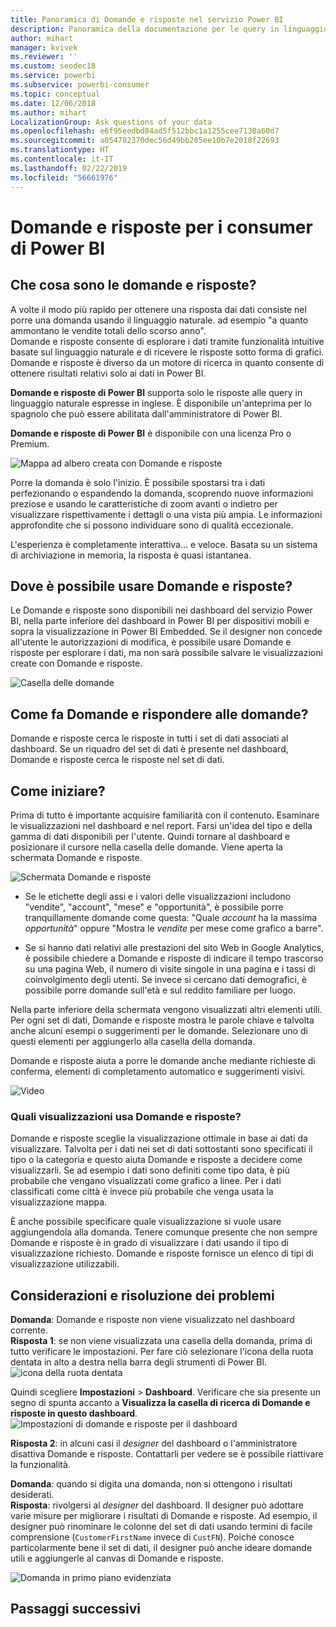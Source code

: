 ```yaml
---
title: Panoramica di Domande e risposte nel servizio Power BI
description: Panoramica della documentazione per le query in linguaggio naturale Domande e risposte di Power BI.
author: mihart
manager: kvivek
ms.reviewer: ''
ms.custom: seodec18
ms.service: powerbi
ms.subservice: powerbi-consumer
ms.topic: conceptual
ms.date: 12/06/2018
ms.author: mihart
LocalizationGroup: Ask questions of your data
ms.openlocfilehash: e6f95eedbd84ad5f512bbc1a1255cee7130a60d7
ms.sourcegitcommit: a054782370dec56d49bb205ee10b7e2018f22693
ms.translationtype: HT
ms.contentlocale: it-IT
ms.lasthandoff: 02/22/2019
ms.locfileid: "56661976"
---
```

# <a name="qa-for-power-bi-consumers"></a>Domande e risposte per i **consumer** di Power BI
## <a name="what-is-qa"></a>Che cosa sono le domande e risposte?
A volte il modo più rapido per ottenere una risposta dai dati consiste nel porre una domanda usando il linguaggio naturale. ad esempio "a quanto ammontano le vendite totali dello scorso anno".  
Domande e risposte consente di esplorare i dati tramite funzionalità intuitive basate sul linguaggio naturale e di ricevere le risposte sotto forma di grafici. Domande e risposte è diverso da un motore di ricerca in quanto consente di ottenere risultati relativi solo ai dati in Power BI.

**Domande e risposte di Power BI** supporta solo le risposte alle query in linguaggio naturale espresse in inglese. È disponibile un'anteprima per lo spagnolo che può essere abilitata dall'amministratore di Power BI.

**Domande e risposte di Power BI** è disponibile con una licenza Pro o Premium. 
>

![Mappa ad albero creata con Domande e risposte](media/end-user-q-and-a/power-bi-qna.png)

Porre la domanda è solo l'inizio.  È possibile spostarsi tra i dati perfezionando o espandendo la domanda, scoprendo nuove informazioni preziose e usando le caratteristiche di zoom avanti o indietro per visualizzare rispettivamente i dettagli o una vista più ampia. Le informazioni approfondite che si possono individuare sono di qualità eccezionale.

L'esperienza è completamente interattiva... e veloce. Basata su un sistema di archiviazione in memoria, la risposta è quasi istantanea.

## <a name="where-can-i-use-qa"></a>Dove è possibile usare Domande e risposte?
Le Domande e risposte sono disponibili nei dashboard del servizio Power BI, nella parte inferiore del dashboard in Power BI per dispositivi mobili e sopra la visualizzazione in Power BI Embedded. Se il designer non concede all'utente le autorizzazioni di modifica, è possibile usare Domande e risposte per esplorare i dati, ma non sarà possibile salvare le visualizzazioni create con Domande e risposte.

![Casella delle domande](media/end-user-q-and-a/powerbi-qna.png)

## <a name="how-does-qa-know-how-to-answer-questions"></a>Come fa Domande e rispondere alle domande?
Domande e risposte cerca le risposte in tutti i set di dati associati al dashboard. Se un riquadro del set di dati è presente nel dashboard, Domande e risposte cerca le risposte nel set di dati. 

## <a name="how-do-i-start"></a>Come iniziare?
Prima di tutto è importante acquisire familiarità con il contenuto. Esaminare le visualizzazioni nel dashboard e nel report. Farsi un'idea del tipo e della gamma di dati disponibili per l'utente. Quindi tornare al dashboard e posizionare il cursore nella casella delle domande. Viene aperta la schermata Domande e risposte.

![Schermata Domande e risposte](media/end-user-q-and-a/power-bi-qna-screen.png) 

* Se le etichette degli assi e i valori delle visualizzazioni includono "vendite", "account", "mese" e "opportunità", è possibile porre tranquillamente domande come questa: "Quale *account* ha la massima *opportunità*" oppure "Mostra le *vendite* per mese come grafico a barre".

* Se si hanno dati relativi alle prestazioni del sito Web in Google Analytics, è possibile chiedere a Domande e risposte di indicare il tempo trascorso su una pagina Web, il numero di visite singole in una pagina e i tassi di coinvolgimento degli utenti. Se invece si cercano dati demografici, è possibile porre domande sull'età e sul reddito familiare per luogo.

Nella parte inferiore della schermata vengono visualizzati altri elementi utili. Per ogni set di dati, Domande e risposte mostra le parole chiave e talvolta anche alcuni esempi o suggerimenti per le domande. Selezionare uno di questi elementi per aggiungerlo alla casella della domanda. 

Domande e risposte aiuta a porre le domande anche mediante richieste di conferma, elementi di completamento automatico e suggerimenti visivi. 

![Video](media/end-user-q-and-a/qa.gif) 


### <a name="which-visualization-does-qa-use"></a>Quali visualizzazioni usa Domande e risposte?
Domande e risposte sceglie la visualizzazione ottimale in base ai dati da visualizzare. Talvolta per i dati nei set di dati sottostanti sono specificati il tipo o la categoria e questo aiuta Domande e risposte a decidere come visualizzarli. Se ad esempio i dati sono definiti come tipo data, è più probabile che vengano visualizzati come grafico a linee. Per i dati classificati come città è invece più probabile che venga usata la visualizzazione mappa.

È anche possibile specificare quale visualizzazione si vuole usare aggiungendola alla domanda. Tenere comunque presente che non sempre Domande e risposte è in grado di visualizzare i dati usando il tipo di visualizzazione richiesto. Domande e risposte fornisce un elenco di tipi di visualizzazione utilizzabili.

## <a name="considerations-and-troubleshooting"></a>Considerazioni e risoluzione dei problemi
**Domanda**: Domande e risposte non viene visualizzato nel dashboard corrente.    
**Risposta 1**: se non viene visualizzata una casella della domanda, prima di tutto verificare le impostazioni. Per fare ciò selezionare l'icona della ruota dentata in alto a destra nella barra degli strumenti di Power BI.   
![icona della ruota dentata](media/end-user-q-and-a/power-bi-settings.png)

Quindi scegliere **Impostazioni** > **Dashboard**. Verificare che sia presente un segno di spunta accanto a **Visualizza la casella di ricerca di Domande e risposte in questo dashboard**.
![Impostazioni di domande e risposte per il dashboard](media/end-user-q-and-a/power-bi-turn-on.png)  


**Risposta 2**: in alcuni casi il *designer* del dashboard o l'amministratore disattiva Domande e risposte. Contattarli per vedere se è possibile riattivare la funzionalità.   

**Domanda**: quando si digita una domanda, non si ottengono i risultati desiderati.    
**Risposta**: rivolgersi al *designer* del dashboard. Il designer può adottare varie misure per migliorare i risultati di Domande e risposte. Ad esempio, il designer può rinominare le colonne del set di dati usando termini di facile comprensione (`CustomerFirstName` invece di `CustFN`). Poiché conosce particolarmente bene il set di dati, il designer può anche ideare domande utili e aggiungerle al canvas di Domande e risposte.

![Domanda in primo piano evidenziata](media/end-user-q-and-a/power-bi-featured-q.png)

## <a name="next-steps"></a>Passaggi successivi

